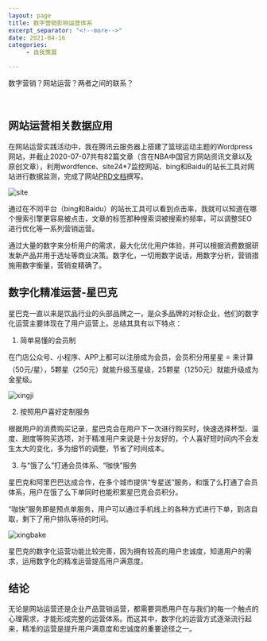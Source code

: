 ```yaml
---
layout: page
title: 数字营销影响运营体系
excerpt_separator: "<!--more-->"
date: 2021-04-16
categories:
     - 自我策展

---
```

数字营销？网站运营？两者之间的联系？
<!--more-->
&nbsp;
## 网站运营相关数据应用
在网站运营实践活动中，我在腾讯云服务器上搭建了篮球运动主题的Wordpress网站，并截止2020-07-07共有82篇文章（含在NBA中国官方网站资讯文章以及原创文章），利用wordfence、site24*7监控网站、bing和Baidu的站长工具对网站进行数据监测，完成了网站[PRD文档](https://gitee.com/EdisonQXF/Web_Operations#%E7%AB%99%E9%95%BF%E5%B7%A5%E5%85%B7abaidu%E7%AB%99%E9%95%BF%E5%B7%A5%E5%85%B7)撰写。

![site](https://gitee.com/EdisonQXF/Web_Operations/raw/master/images/site%E6%95%B0%E6%8D%AE%E8%A1%A8.png)

通过在不同平台（bing和Baidu）的站长工具可以看到点击率，我就可以知道在哪个搜索引擎更容易被点击，文章的标签那种搜索词被搜索的频率，可以调整SEO进行优化等一系列营销运营。

通过大量的数字来分析用户的需求，最大化优化用户体验，并可以根据消费数据研发新产品并用于选址等商业决策。数字化，一切用数字说话，用数字分析，营销措施用数字衡量，营销变精确了。


## 数字化精准运营-星巴克

星巴克一直以来是饮品行业的头部品牌之一，是众多品牌的对标企业，他们的数字化运营主要体现在了用户运营上。总结其具有以下特点：

1. 简单易懂的会员制

在门店公众号、小程序、APP上都可以注册成为会员，会员积分用星星 :star: 来计算（50元/星），5颗星（250元）就能升级玉星级，25颗星（1250元）就能升级成为金星级。

![xingji](https://gitee.com/EdisonQXF/Web_Operations/raw/master/images/xingji.jpg)

2. 按照用户喜好定制服务

根据用户的消费购买记录，星巴克会在用户下一次进行购买时，快速选择杯型、温度、甜度等购买选项，对于精准用户来说是十分友好的，个人喜好短时间内不会发生太大的变化，多为细节的调整，节省了时间成本。

3. 与“饿了么”打通会员体系、“咖快”服务

星巴克和阿里巴巴达成合作，在多个城市提供“专星送”服务，和饿了么打通了会员体系，用户在饿了么下单同时也能积累星巴克会员积分。

“咖快”服务即是预点单服务，用户可以通过手机线上的各种方式进行下单，到店自取，剩下了用户排队等待的时间。

![xingbake](https://gitee.com/EdisonQXF/Web_Operations/raw/master/images/zhuanxingsong.jpg)

星巴克的数字化运营功能比较完善，因为拥有较高的用户忠诚度，知道用户的需求，运用数字化的精准运营提高用户满意度。

## 结论
无论是网站运营还是企业产品营销运营，都需要洞悉用户在与我们的每一个触点的心理需求，才能形成完整的运营体系。而这其中，数字化的运营方式逐渐流行起来，精准的运营是提升用户满意度和忠诚度的重要途径之一。

